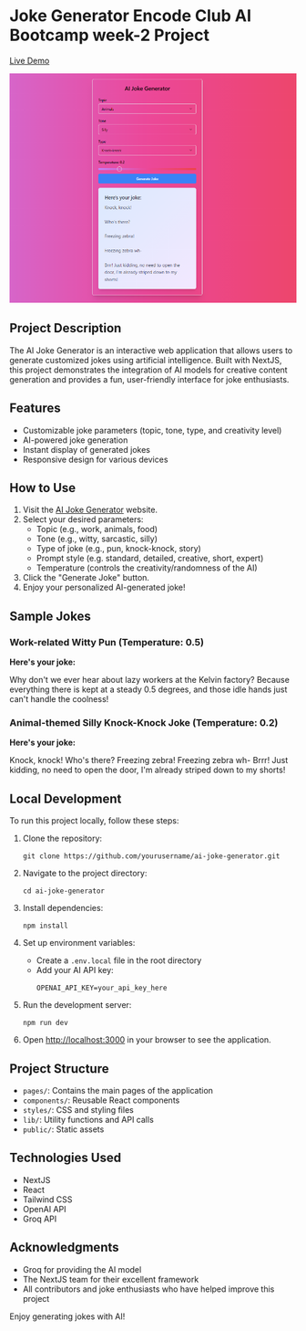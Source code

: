 # Joke Generator Encode Club AI Bootcamp week-2 Project

[Live Demo](https://joke-generator-encode-club.vercel.app/)

![Project logo](public/Jokeapp.png)

## Project Description

The AI Joke Generator is an interactive web application that allows users to generate customized jokes using artificial intelligence. Built with NextJS, this project demonstrates the integration of AI models for creative content generation and provides a fun, user-friendly interface for joke enthusiasts.

## Features

- Customizable joke parameters (topic, tone, type, and creativity level)
- AI-powered joke generation
- Instant display of generated jokes
- Responsive design for various devices

## How to Use

1. Visit the [AI Joke Generator](https://joke-generator-encode-club.vercel.app/) website.
2. Select your desired parameters:
   - Topic (e.g., work, animals, food)
   - Tone (e.g., witty, sarcastic, silly)
   - Type of joke (e.g., pun, knock-knock, story)
   - Prompt style (e.g. standard, detailed, creative, short, expert)
   - Temperature (controls the creativity/randomness of the AI)
3. Click the "Generate Joke" button.
4. Enjoy your personalized AI-generated joke!

## Sample Jokes

### Work-related Witty Pun (Temperature: 0.5)

**Here's your joke:**

Why don't we ever hear about lazy workers at the Kelvin factory? Because everything there is kept at a steady 0.5 degrees, and those idle hands just can't handle the coolness!

### Animal-themed Silly Knock-Knock Joke (Temperature: 0.2)

**Here's your joke:**

Knock, knock! Who's there? Freezing zebra! Freezing zebra wh- Brrr! Just kidding, no need to open the door, I'm already striped down to my shorts!

## Local Development

To run this project locally, follow these steps:

1. Clone the repository:

   ```
   git clone https://github.com/yourusername/ai-joke-generator.git
   ```

2. Navigate to the project directory:

   ```
   cd ai-joke-generator
   ```

3. Install dependencies:

   ```
   npm install
   ```

4. Set up environment variables:

   - Create a `.env.local` file in the root directory
   - Add your AI API key:
     ```
     OPENAI_API_KEY=your_api_key_here
     ```

5. Run the development server:

   ```
   npm run dev
   ```

6. Open [http://localhost:3000](http://localhost:3000) in your browser to see the application.

## Project Structure

- `pages/`: Contains the main pages of the application
- `components/`: Reusable React components
- `styles/`: CSS and styling files
- `lib/`: Utility functions and API calls
- `public/`: Static assets

## Technologies Used

- NextJS
- React
- Tailwind CSS
- OpenAI API
- Groq API

## Acknowledgments

- Groq for providing the AI model
- The NextJS team for their excellent framework
- All contributors and joke enthusiasts who have helped improve this project

Enjoy generating jokes with AI!
